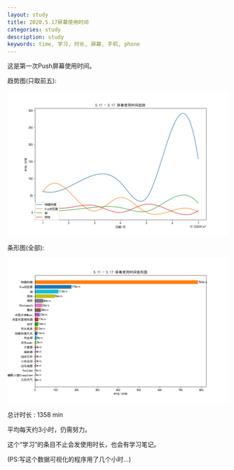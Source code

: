 ```yaml
---
layout: study
title: 2020.5.17屏幕使用时间
categories: study
description: study
keywords: time, 学习, 时长, 屏幕, 手机, phone
---
```




这是第一次Push屏幕使用时间。

趋势图(只取前五):

![文章](\images\Time_1.png)

条形图(全部):

![文章](\images\Time_2.png)

总计时长 : 1358 min

平均每天约3小时，仍需努力。

这个“学习”的条目不止会发使用时长，也会有学习笔记。

(PS:写这个数据可视化的程序用了几个小时...)

